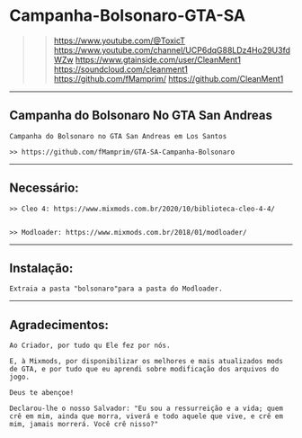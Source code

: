 # Campanha-Bolsonaro-GTA-SA
                  
>> https://www.youtube.com/@ToxicT
>> https://www.youtube.com/channel/UCP6dqG88LDz4Ho29U3fdWZw
>> https://www.gtainside.com/user/CleanMent1
>> https://soundcloud.com/cleanment1
>> https://github.com/fMamprim/
>> https://github.com/CleanMent1
---

## Campanha do Bolsonaro No GTA San Andreas

	Campanha do Bolsonaro no GTA San Andreas em Los Santos

	>> https://github.com/fMamprim/GTA-SA-Campanha-Bolsonaro

---

## Necessário:

	>> Cleo 4: https://www.mixmods.com.br/2020/10/biblioteca-cleo-4-4/


	>> Modloader: https://www.mixmods.com.br/2018/01/modloader/

---

## Instalação:

	Extraia a pasta "bolsonaro"para a pasta do Modloader.

---

## Agradecimentos:

	Ao Criador, por tudo qu Ele fez por nós.	

	E, à Mixmods, por disponibilizar os melhores e mais atualizados mods 		de GTA, e por tudo que eu aprendi sobre modificação dos arquivos do 		jogo.
	
	Deus te abençoe!
	
	Declarou-lhe o nosso Salvador: "Eu sou a ressurreição e a vida; quem 		crê em mim, ainda que morra, viverá e todo aquele que vive, e crê em 		mim, jamais morrerá. Você crê nisso?"


